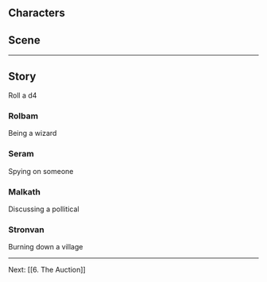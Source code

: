 ## Characters


## Scene

---

## Story

Roll a d4

### Rolbam
Being a wizard

### Seram
Spying on someone

### Malkath
Discussing a pollitical

### Stronvan
Burning down a village

---
Next: [[6. The Auction]]